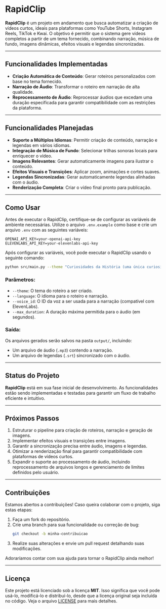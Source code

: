# **RapidClip**

**RapidClip** é um projeto em andamento que busca automatizar a criação de vídeos curtos, ideais para plataformas como YouTube Shorts, Instagram Reels, TikTok e Kwai. O objetivo é permitir que o sistema gere vídeos completos a partir de um tema fornecido, combinando narração, música de fundo, imagens dinâmicas, efeitos visuais e legendas sincronizadas.

---

## **Funcionalidades Implementadas**

- **Criação Automática de Conteúdo**: Gerar roteiros personalizados com base no tema fornecido.
- **Narração de Áudio**: Transformar o roteiro em narração de alta qualidade.
- **Reprocessamento de Áudio**: Reprocessar áudios que excedam uma duração especificada para garantir compatibilidade com as restrições da plataforma.

---

## **Funcionalidades Planejadas**

- **Suporte a Múltiplos Idiomas**: Permitir criação de conteúdo, narração e legendas em vários idiomas.
- **Integração de Música de Fundo**: Selecionar trilhas sonoras locais para enriquecer o vídeo.
- **Imagens Relevantes**: Gerar automaticamente imagens para ilustrar o conteúdo.
- **Efeitos Visuais e Transições**: Aplicar zoom, animações e cortes suaves.
- **Legendas Sincronizadas**: Gerar automaticamente legendas alinhadas com o áudio.
- **Renderização Completa**: Criar o vídeo final pronto para publicação.

---

## **Como Usar**

Antes de executar o RapidClip, certifique-se de configurar as variáveis de ambiente necessárias. Utilize o arquivo `.env.example` como base e crie um arquivo `.env` com as seguintes variáveis:

```plaintext
OPENAI_API_KEY=your-openai-api-key
ELEVENLABS_API_KEY=your-elevenlabs-api-key
```

Após configurar as variáveis, você pode executar o RapidClip usando o seguinte comando:

```bash
python src/main.py --theme "Curiosidades da História (uma única curiosidade)" --language "pt-BR" --voice_id "CstacWqMhJQlnfLPxRG4" --max_duration 60
```

### Parâmetros:
- `--theme`: O tema do roteiro a ser criado.
- `--language`: O idioma para o roteiro e narração.
- `--voice_id`: O ID da voz a ser usada para a narração (compatível com ElevenLabs).
- `--max_duration`: A duração máxima permitida para o áudio (em segundos).

### Saída:
Os arquivos gerados serão salvos na pasta `output/`, incluindo:
- Um arquivo de áudio (`.mp3`) contendo a narração.
- Um arquivo de legendas (`.srt`) sincronizado com o áudio.

---

## **Status do Projeto**

**RapidClip** está em sua fase inicial de desenvolvimento. As funcionalidades estão sendo implementadas e testadas para garantir um fluxo de trabalho eficiente e intuitivo.

---

## **Próximos Passos**

1. Estruturar o pipeline para criação de roteiros, narração e geração de imagens.
2. Implementar efeitos visuais e transições entre imagens.
3. Garantir a sincronização precisa entre áudio, imagens e legendas.
4. Otimizar a renderização final para garantir compatibilidade com plataformas de vídeos curtos.
5. Expandir o suporte ao processamento de áudio, incluindo reprocessamento de arquivos longos e gerenciamento de limites definidos pelo usuário.

---

## **Contribuições**

Estamos abertos a contribuições! Caso queira colaborar com o projeto, siga estas etapas:

1. Faça um fork do repositório.
2. Crie uma branch para sua funcionalidade ou correção de bug:
   ```bash
   git checkout -b minha-contribuicao
   ```
3. Realize suas alterações e envie um pull request detalhando suas modificações.

Adoraríamos contar com sua ajuda para tornar o RapidClip ainda melhor!

---

## **Licença**

Este projeto está licenciado sob a licença **MIT**. Isso significa que você pode usá-lo, modificá-lo e distribuí-lo, desde que a licença original seja incluída no código. Veja o arquivo [LICENSE](LICENSE) para mais detalhes.
